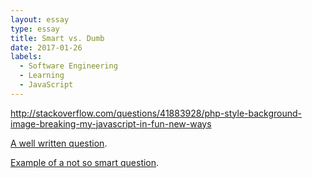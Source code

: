 ```yaml
---
layout: essay
type: essay
title: Smart vs. Dumb
date: 2017-01-26
labels:
  - Software Engineering
  - Learning
  - JavaScript
---
```


http://stackoverflow.com/questions/41883928/php-style-background-image-breaking-my-javascript-in-fun-new-ways

<a href="http://stackoverflow.com/questions/41883928/php-style-background-image-breaking-my-javascript-in-fun-new-ways">A well written question</a>.

<a href="http://stackoverflow.com/questions/41883945/ajax-is-not-working-for-me-can-someone-please-tell-me-what-i-am-doing-wrong">Example of a not so smart question</a>.


